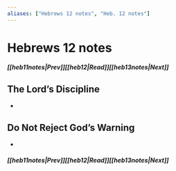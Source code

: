 ```yaml
---
aliases: ["Hebrews 12 notes", "Heb. 12 notes"]
---
```

# Hebrews 12 notes
##### <span class=arrow-left></span>[[heb11notes|Prev]]<span class=navigation-separator></span>[[heb12|Read]]<span class=navigation-separator></span>[[heb13notes|Next]]<span class=arrow-right></span>
## The Lord’s Discipline
- 
## Do Not Reject God’s Warning
- 
##### <span class=arrow-left></span>[[heb11notes|Prev]]<span class=navigation-separator></span>[[heb12|Read]]<span class=navigation-separator></span>[[heb13notes|Next]]<span class=arrow-right></span>